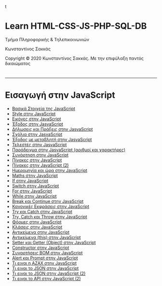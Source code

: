 t<html>
<body>
<h1> Learn HTML-CSS-JS-PHP-SQL-DB</h1>
<p> Τμήμα Πληροφορικής & Τηλεπικοινωνιών </p>
<p> Κωνσταντίνος Σακκάς</p>
<p>Copyright © 2020 Κωνσταντίνος Σακκάς. Με την επιφύλαξη παντός δικαιώματος</p>
  <h1></h1>
<hr>

<h1>Εισαγωγή στην JavaScript</h1>

<ul>

<li><a href="./Code greek/introduction_javascript.html" target="_blank">Βασικά Στοιχεία της JavaScript </a></li>
<li><a href="./Code greek/style_in_js.html" target="_blank">Style στην JavaScript </a></li>
<li><a href="./Code greek/img_in_js.html" target="_blank">Εικόνες στην JavaScript </a></li>
<li><a href="./Code greek/output.html" target="_blank">Έξοδος στην JasvaScript</a></li>
<li><a href="./Code greek/statements.html" target="_blank">Δήλωσεις και Πράξεις στην JasvaScript</a></li>
<li><a href="./Code greek/comments.html" target="_blank">Σχόλια στην JasvaScript</a></li>
<li><a href="./Code greek/veriable.html" target="_blank">Έξοδος με μεταβλητή στην JasvaScript</a></li>
<li><a href="./Code greek/operator.html" target="_blank">Τελεστές στην JasvaScript</a></li>
<li><a href="./Code greek/example_num_string.html" target="_blank">Παράδειγμα στην JasvaScript (αριθμοί και χαρακτήρες)</a></li>
<li><a href="./Code greek/function_and_button.html" target="_blank">Συνάρτηση στην JavaScript </a></li>
<li><a href="./Code greek/arrays.html" target="_blank">Πίνακες στην JavaScript </a></li>
<li><a href="./Code greek/arrays2.html" target="_blank">Πίνακες στην JavaScript (2) </a></li>
<li><a href="./Code greek/date.html" target="_blank">Ημερομηνία και ώρα στην JavaScript</a></li>
<li><a href="./Code greek/math.html" target="_blank">Maths στην JavaScript</a></li>
<li><a href="./Code greek/if.html" target="_blank">If στην JavaScript</a></li>
<li><a href="./Code greek/switch.html" target="_blank">Switch στην JavaScript</a></li>
<li><a href="./Code greek/for.html" target="_blank">For στην JavaScript</a></li>
<li><a href="./Code greek/while.html" target="_blank">While στην JavaScript</a></li>
<li><a href="./Code greek/break_and_continue.html" target="_blank">Break και Continue στην JavaScript</a></li>
<li><a href="./Code greek/regular_expressions.html" target="_blank">Κανονικές Εκφράσεις στην JavaScript</a></li>
<li><a href="./Code greek/try_catch.html" target="_blank">Try και Catch στην JavaScript</a></li>
<li><a href="./Code greek/try_catch2.html" target="_blank">Try, Catch και Throw στην JavaScript</a></li>
<li><a href="./Code greek/form_and_js.html" target="_blank">Φόρμες στην JavaScript</a></li>
<li><a href="./Code greek/class.html" target="_blank">Κλάσεις στην JavaScript</a></li>
<li><a href="./Code greek/object.html" target="_blank">Αντικείμενα στην JavaScript</a></li>
<li><a href="./Code greek/this.html" target="_blank">Αντικείμενα (this) στην JavaScript</a></li>
<li><a href="./Code greek/set_get.html" target="_blank">Setter και Getter (Object) στην JavaScript</a></li>
<li><a href="./Code greek/constructor.html" target="_blank">Constructor στην JavaScript</a></li>
<li><a href="./Code greek/bom.html" target="_blank">Συναρτήσεις BOM στην JavaScript</a></li>
<li><a href="./Code greek/alert_prompt.html" target="_blank">Alert και Prompt στην JavaScript</a></li>
<li><a href="./Code greek/azax.html" target="_blank">Τι ειναι η AZAX στην JavaScript</a></li>
<li><a href="./Code greek/json.html" target="_blank">Τι ειναι το JSON  στην JavaScript</a></li>
<li><a href="./Code greek/json2.html" target="_blank">Τι ειναι το JSON στην JavaScript (2)</a></li>
<li><a href="./Code greek/api.html" target="_blank">Τι ειναι το API στην JavaScript (2)</a></li>




</ul>


</body>
</html>
